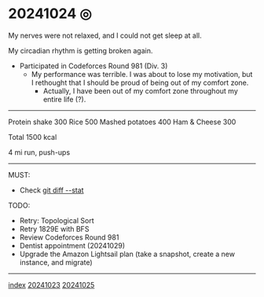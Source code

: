 <head><meta name="viewport" content="width=device-width, initial-scale=1.0, user-scalable=yes" /><meta charset="UTF-8"></head>

# 20241024 ◎

My nerves were not relaxed, and I could not get sleep at all.

My circadian rhythm is getting broken again.

- Participated in Codeforces Round 981 (Div. 3)
	- My performance was terrible. I was about to lose my motivation, but I rethought that I should be proud of being out of my comfort zone.
		- Actually, I have been out of my comfort zone throughout my entire life (?).

---

Protein shake 300
Rice 500
Mashed potatoes 400
Ham & Cheese 300

Total 1500 kcal

4 mi run, push-ups

---

MUST:

- Check [git diff --stat](https://git-scm.com/docs/git-diff#Documentation/git-diff.txt---statltwidthgtltname-widthgtltcountgt)

TODO:

- Retry: Topological Sort
- Retry 1829E with BFS
- Review Codeforces Round 981
- Dentist appointment (20241029)
- Upgrade the Amazon Lightsail plan (take a snapshot, create a new instance, and migrate)

---

[index](../../index.html)
[20241023](20241023.html)
[20241025](20241025.html)

